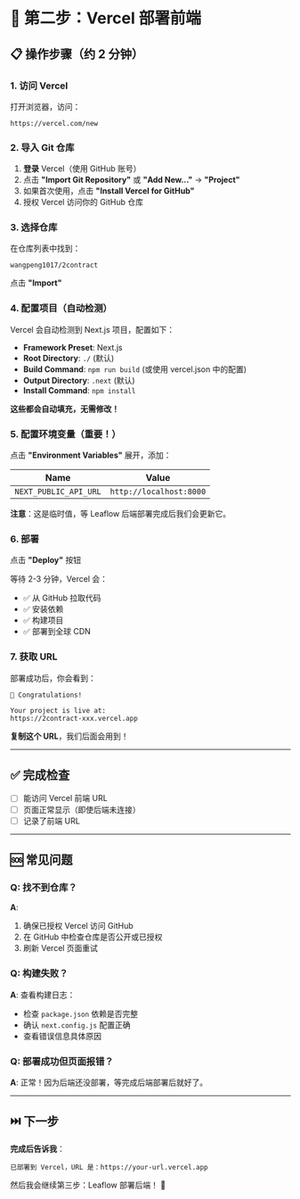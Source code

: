 # 🚀 第二步：Vercel 部署前端

## 📋 操作步骤（约 2 分钟）

### 1. 访问 Vercel

打开浏览器，访问：
```
https://vercel.com/new
```

### 2. 导入 Git 仓库

1. **登录** Vercel（使用 GitHub 账号）
2. 点击 **"Import Git Repository"** 或 **"Add New..."** → **"Project"**
3. 如果首次使用，点击 **"Install Vercel for GitHub"**
4. 授权 Vercel 访问你的 GitHub 仓库

### 3. 选择仓库

在仓库列表中找到：
```
wangpeng1017/2contract
```

点击 **"Import"**

### 4. 配置项目（自动检测）

Vercel 会自动检测到 Next.js 项目，配置如下：

- **Framework Preset**: Next.js
- **Root Directory**: `./` (默认)
- **Build Command**: `npm run build` (或使用 vercel.json 中的配置)
- **Output Directory**: `.next` (默认)
- **Install Command**: `npm install`

**这些都会自动填充，无需修改！**

### 5. 配置环境变量（重要！）

点击 **"Environment Variables"** 展开，添加：

| Name | Value |
|------|-------|
| `NEXT_PUBLIC_API_URL` | `http://localhost:8000` |

**注意**：这是临时值，等 Leaflow 后端部署完成后我们会更新它。

### 6. 部署

点击 **"Deploy"** 按钮

等待 2-3 分钟，Vercel 会：
- ✅ 从 GitHub 拉取代码
- ✅ 安装依赖
- ✅ 构建项目
- ✅ 部署到全球 CDN

### 7. 获取 URL

部署成功后，你会看到：
```
🎉 Congratulations!

Your project is live at:
https://2contract-xxx.vercel.app
```

**复制这个 URL**，我们后面会用到！

---

## ✅ 完成检查

- [ ] 能访问 Vercel 前端 URL
- [ ] 页面正常显示（即使后端未连接）
- [ ] 记录了前端 URL

---

## 🆘 常见问题

### Q: 找不到仓库？
**A**: 
1. 确保已授权 Vercel 访问 GitHub
2. 在 GitHub 中检查仓库是否公开或已授权
3. 刷新 Vercel 页面重试

### Q: 构建失败？
**A**: 查看构建日志：
- 检查 `package.json` 依赖是否完整
- 确认 `next.config.js` 配置正确
- 查看错误信息具体原因

### Q: 部署成功但页面报错？
**A**: 正常！因为后端还没部署，等完成后端部署后就好了。

---

## ⏭️ 下一步

**完成后告诉我**：
```
已部署到 Vercel，URL 是：https://your-url.vercel.app
```

然后我会继续第三步：Leaflow 部署后端！ 🚀
